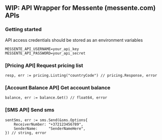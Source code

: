 ## WIP: API Wrapper for Messente (messente.com) APIs

### Getting started
API access credentials should be stored as an environment variables
```
MESSENTE_API_USERNAME=your_api_key
MESSENTE_API_PASSWORD=your_api_secret
```

### [Pricing API] Request pricing list
```
resp, err := pricing.Listing("countryCode") // pricing.Response, error
```

### [Account Balance API] Get account balance
```
balance, err := balance.Get() // float64, error
```

### [SMS API] Send sms
```
sentSms, err := sms.Send(&sms.Options{
    ReceiverNumber: "+372123456789",
    SenderName:     "SenderNameHere",
}) // string, error
```
